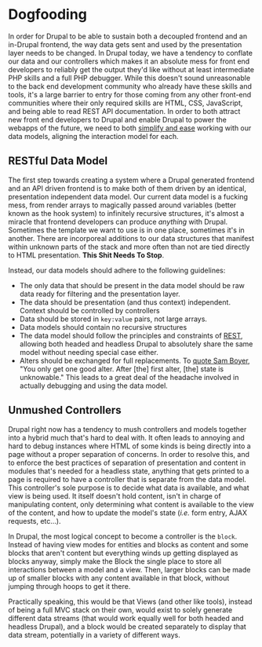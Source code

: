 # Dogfooding

In order for Drupal to be able to sustain both a decoupled frontend and an in-Drupal frontend, the way data gets sent and used by the presentation layer needs to be changed. In Drupal today, we have a tendency to conflate our data and our controllers which makes it an absolute mess for front end developers to reliably get the output they'd like without at least intermediate PHP skills and a full PHP debugger. While this doesn't sound unreasonable to the back end development community who already have these skills and tools, it's a large barrier to entry for those coming from any other front-end communities where their only required skills are HTML, CSS, JavaScript, and being able to read REST API documentation. In order to both attract new front end developers to Drupal and enable Drupal to power the webapps of the future, we need to both [simplify and ease](https://austin2014.drupal.org/session/stomp-complexity) working with our data models, aligning the interaction model for each.

## RESTful Data Model

The first step towards creating a system where a Drupal generated frontend and an API driven frontend is to make both of them driven by an identical, presentation independent data model. Our current data model is a fucking mess, from render arrays to magically passed around variables (better known as the hook system) to infinitely recursive structures, it's almost a miracle that frontend developers can produce *anything* with Drupal. Sometimes the template we want to use is in one place, sometimes it's in another. There are incorporeal additions to our data structures that manifest within unknown parts of the stack and more often than not are tied directly to HTML presentation. **This Shit Needs To Stop**.

Instead, our data models should adhere to the following guidelines:

* The only data that should be present in the data model should be raw data ready for filtering and the presentation layer.
* The data should be presentation (and thus context) independent. Context should be controlled by controllers
* Data should be stored in `key:value` pairs, not large arrays.
* Data models should contain no recursive structures
* The data model should follow the principles and constraints of [REST](http://en.wikipedia.org/wiki/Representational_state_transfer), allowing both headed and headless Drupal to absolutely share the same model without needing special case either.
* Alters should be exchanged for full replacements. To [quote Sam Boyer](https://twitter.com/sdboyer/status/475733416785510400), "You only get one good alter. After [the] first alter, [the] state is unknowable." This leads to a great deal of the headache involved in actually debugging and using the data model.

## Unmushed Controllers

Drupal right now has a tendency to mush controllers and models together into a hybrid much that's hard to deal with. It often leads to annoying and hard to debug instances where HTML of some kinds is being directly into a page without a proper separation of concerns. In order to resolve this, and to enforce the best practices of separation of presentation and content in modules that's needed for a headless state, anything that gets printed to a page is required to have a controller that is separate from the data model. This controller's sole purpose is to decide what data is available, and what view is being used. It itself doesn't hold content, isn't in charge of manipulating content, only determining what content is available to the view of the content, and how to update the model's state (*i.e.* form entry, AJAX requests, etc…).

In Drupal, the most logical concept to become a controller is the `block`. Instead of having view modes for entities and blocks as content and some blocks that aren't content but everything winds up getting displayed as blocks anyway, simply make the Block the single place to store all interactions between a model and a view. Then, larger blocks can be made up of smaller blocks with any content available in that block, without jumping through hoops to get it there.

Practically speaking, this would be that Views (and other like tools), instead of being a full MVC stack on their own, would exist to solely generate different data streams (that would work equally well for both headed and headless Drupal), and a block would be created separately to display that data stream, potentially in a variety of different ways.